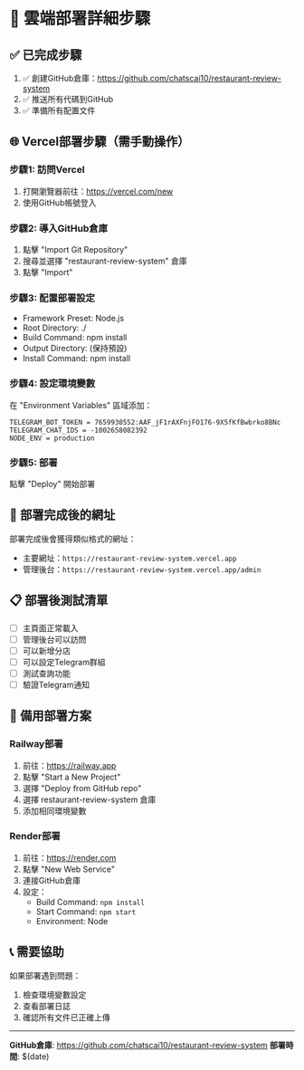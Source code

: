 # 🚀 雲端部署詳細步驟

## ✅ 已完成步驟
1. ✅ 創建GitHub倉庫：https://github.com/chatscai10/restaurant-review-system
2. ✅ 推送所有代碼到GitHub
3. ✅ 準備所有配置文件

## 🌐 Vercel部署步驟（需手動操作）

### 步驟1: 訪問Vercel
1. 打開瀏覽器前往：https://vercel.com/new
2. 使用GitHub帳號登入

### 步驟2: 導入GitHub倉庫
1. 點擊 "Import Git Repository"
2. 搜尋並選擇 "restaurant-review-system" 倉庫
3. 點擊 "Import"

### 步驟3: 配置部署設定
- Framework Preset: Node.js
- Root Directory: ./
- Build Command: npm install
- Output Directory: (保持預設)
- Install Command: npm install

### 步驟4: 設定環境變數
在 "Environment Variables" 區域添加：

```
TELEGRAM_BOT_TOKEN = 7659930552:AAF_jF1rAXFnjFO176-9X5fKfBwbrko8BNc
TELEGRAM_CHAT_IDS = -1002658082392
NODE_ENV = production
```

### 步驟5: 部署
點擊 "Deploy" 開始部署

## 🔗 部署完成後的網址
部署完成後會獲得類似格式的網址：
- 主要網址：`https://restaurant-review-system.vercel.app`
- 管理後台：`https://restaurant-review-system.vercel.app/admin`

## 📋 部署後測試清單
- [ ] 主頁面正常載入
- [ ] 管理後台可以訪問
- [ ] 可以新增分店
- [ ] 可以設定Telegram群組
- [ ] 測試查詢功能
- [ ] 驗證Telegram通知

## 🔄 備用部署方案

### Railway部署
1. 前往：https://railway.app
2. 點擊 "Start a New Project"
3. 選擇 "Deploy from GitHub repo"
4. 選擇 restaurant-review-system 倉庫
5. 添加相同環境變數

### Render部署
1. 前往：https://render.com
2. 點擊 "New Web Service"
3. 連接GitHub倉庫
4. 設定：
   - Build Command: `npm install`
   - Start Command: `npm start`
   - Environment: Node

## 📞 需要協助
如果部署遇到問題：
1. 檢查環境變數設定
2. 查看部署日誌
3. 確認所有文件已正確上傳

---
**GitHub倉庫**: https://github.com/chatscai10/restaurant-review-system
**部署時間**: $(date)